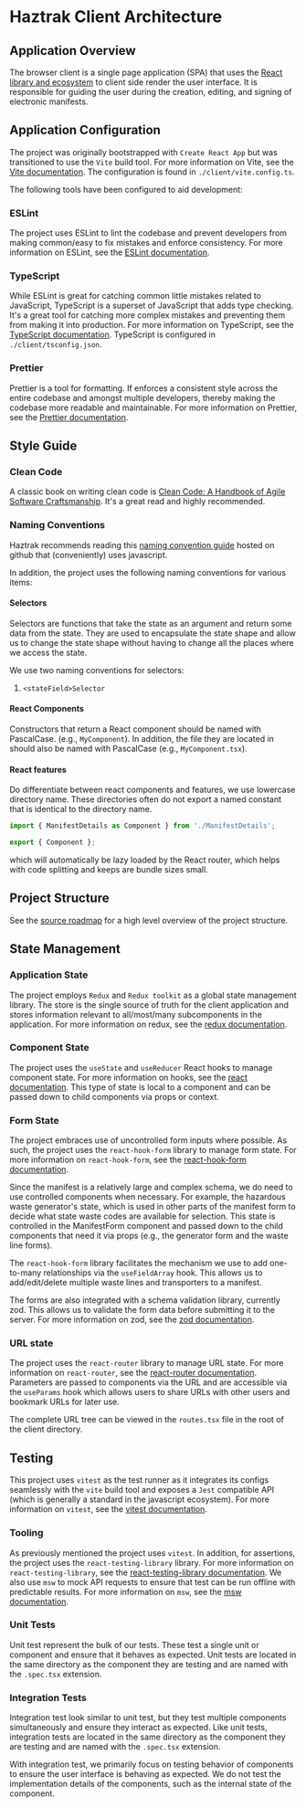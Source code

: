 # Haztrak Client Architecture

## Application Overview

The browser client is a single page application (SPA) that uses the [React library and ecosystem](https://react.dev/) to client side render the user interface. It is responsible for guiding the
user during the creation, editing, and signing of electronic manifests.

## Application Configuration

The project was originally bootstrapped with `Create React App` but was transitioned to use the `Vite`
build tool. For more information on Vite, see the [Vite documentation](https://vitejs.dev/). The configuration is found in `./client/vite.config.ts`.

The following tools have been configured to aid development:

### ESLint

The project uses ESLint to lint the codebase and prevent developers from making common/easy to fix mistakes and enforce consistency. For more information on ESLint, see the [ESLint documentation](https://eslint.org/).

### TypeScript

While ESLint is great for catching common little mistakes related to JavaScript, TypeScript is a superset of JavaScript that adds type checking. It's a great tool for catching more complex mistakes and preventing them from making it into production. For more information on TypeScript, see the [TypeScript documentation](https://www.typescriptlang.org/). TypeScript is configured in `./client/tsconfig.json`.

### Prettier

Prettier is a tool for formatting. If enforces a consistent style across the entire codebase and amongst multiple developers, thereby making the codebase more readable and maintainable. For more information on Prettier, see the [Prettier documentation](https://prettier.io/).

## Style Guide

### Clean Code

A classic book on writing clean code is [Clean Code: A Handbook of Agile Software Craftsmanship](https://www.amazon.com/Clean-Code-Handbook-Software-Craftsmanship/dp/0132350882). It's a great read and highly recommended.

### Naming Conventions

Haztrak recommends reading this [naming convention guide](https://github.com/kettanaito/naming-cheatsheet) hosted on github that (conveniently) uses javascript.

In addition, the project uses the following naming conventions for various items:

#### Selectors

Selectors are functions that take the state as an argument and return some data from the state.
They are used to encapsulate the state shape and allow us to change the state shape without having
to change all the places where we access the state.

We use two naming conventions for selectors:

1. `<stateField>Selector`

#### React Components

Constructors that return a React component should be named with PascalCase. (e.g., `MyComponent`). In addition, the file they are located in should also be named with PascalCase (e.g., `MyComponent.tsx`).

#### React features

Do differentiate between react components and features, we use lowercase directory name. These directories often do not export a named constant that is identical to the directory name.

```Typescript
import { ManifestDetails as Component } from './ManifestDetails';

export { Component };
```

which will automatically be lazy loaded by the React router, which helps with code splitting and keeps are bundle sizes small.

## Project Structure

See the [source roadmap](./source-roadmap.md) for a high level overview of the project structure.

## State Management

### Application State

The project employs `Redux` and `Redux toolkit` as a global state management library. The store is the single source of truth for the client application and stores information relevant to all/most/many subcomponents in the application. For more information on redux, see the [redux documentation](https://redux.js.org/).

### Component State

The project uses the `useState` and `useReducer` React hooks to manage component state. For more information on hooks, see the [react documentation](https://reactjs.org/docs/hooks-intro.html). This type of state is local to a component and can be passed down to child components via props or context.

### Form State

The project embraces use of uncontrolled form inputs where possible. As such, the project uses the `react-hook-form` library to manage form state. For more information on `react-hook-form`, see the [react-hook-form documentation](https://react-hook-form.com/).

Since the manifest is a relatively large and complex schema, we do need to use controlled components when necessary. For example, the hazardous waste generator's state, which is used in other parts of the manifest form to decide what state waste codes are available for selection. This state is controlled in the ManifestForm component and passed down to the child components that need it via props (e.g., the generator form and the waste line forms).

The `react-hook-form` library facilitates the mechanism we use to add one-to-many relationships via the
`useFieldArray` hook. This allows us to add/edit/delete multiple waste lines and transporters to a manifest.

The forms are also integrated with a schema validation library, currently zod. This allows us to validate the form data before submitting it to the server. For more information on zod, see the [zod documentation](https://zod.dev).

### URL state

The project uses the `react-router` library to manage URL state. For more information on `react-router`, see the [react-router documentation](https://reactrouter.com/). Parameters are passed to components via the URL and are accessible via the `useParams` hook which allows users to share URLs with other users and bookmark URLs for later use.

The complete URL tree can be viewed in the `routes.tsx` file in the root of the client directory.

## Testing

This project uses `vitest` as the test runner as it integrates its configs seamlessly with the `vite` build tool and exposes a `Jest` compatible API (which is generally a standard in the javascript ecosystem). For more information on `vitest`, see the [vitest documentation](https://vitest.dev/).

### Tooling

As previously mentioned the project uses `vitest`. In addition, for assertions, the project uses the `react-testing-library` library. For more information on `react-testing-library`, see the [react-testing-library documentation](https://testing-library.com/docs/react-testing-library/intro/).
We also use `msw` to mock API requests to ensure that test can be run offline with predictable results. For more information on `msw`, see the [msw documentation](https://mswjs.io/).

### Unit Tests

Unit test represent the bulk of our tests. These test a single unit or component and ensure that it behaves as expected. Unit tests are located in the same directory as the component they are testing and are named with the `.spec.tsx` extension.

### Integration Tests

Integration test look similar to unit test, but they test multiple components simultaneously and ensure they interact as expected. Like unit tests, integration tests are located in the same directory as the component they are testing and are named with the `.spec.tsx` extension.

With integration test, we primarily focus on testing behavior of components to ensure the user interface is behaving as expected. We do not test the implementation details of the components, such as the internal state of the component.
